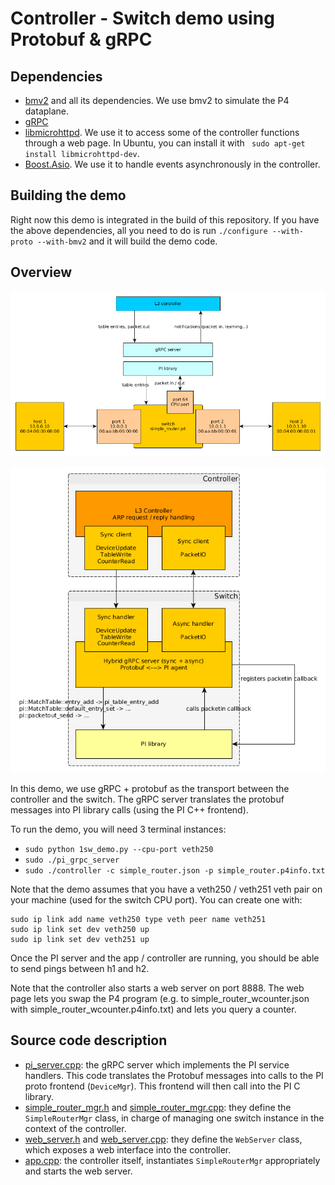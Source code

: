 # Controller - Switch demo using Protobuf & gRPC

## Dependencies

- [bmv2](https://github.com/p4lang/behavioral-model) and all its
  dependencies. We use bmv2 to simulate the P4 dataplane.
- [gRPC](https://github.com/grpc/grpc)
- [libmicrohttpd](https://www.gnu.org/software/libmicrohttpd). We use it to
  access some of the controller functions through a web page. In Ubuntu, you can
  install it with ` sudo apt-get install libmicrohttpd-dev`.
- [Boost.Asio](http://www.boost.org/doc/libs/1_62_0/doc/html/boost_asio.html).
  We use it to handle events asynchronously in the controller.

## Building the demo

Right now this demo is integrated in the build of this repository. If you have
the above dependencies, all you need to do is run `./configure --with-proto
--with-bmv2` and it will build the demo code.

## Overview

![Demo topology](resources/demo_topology.png)

![Demo overview](resources/architecture.png)

In this demo, we use gRPC + protobuf as the transport between the controller and
the switch. The gRPC server translates the protobuf messages into PI library
calls (using the PI C++ frontend).

To run the demo, you will need 3 terminal instances:
- `sudo python 1sw_demo.py --cpu-port veth250`
- `sudo ./pi_grpc_server`
- `sudo ./controller -c simple_router.json -p simple_router.p4info.txt`

Note that the demo assumes that you have a veth250 / veth251 veth pair on your
machine (used for the switch CPU port). You can create one with:
```
sudo ip link add name veth250 type veth peer name veth251
sudo ip link set dev veth250 up
sudo ip link set dev veth251 up
```

Once the PI server and the app / controller are running, you should be able to
send pings between h1 and h2.

Note that the controller also starts a web server on port 8888. The web page
lets you swap the P4 program (e.g. to simple_router_wcounter.json with
simple_router_wcounter.p4info.txt) and lets you query a counter.

## Source code description

- [pi_server.cpp](pi_server.cpp): the gRPC server which implements the PI
  service handlers. This code translates the Protobuf messages into calls to the
  PI proto frontend (`DeviceMgr`). This frontend will then call into the PI C
  library.
- [simple_router_mgr.h](simple_router_mgr.h) and
  [simple_router_mgr.cpp](simple_router_mgr.cpp): they define the
  `SimpleRouterMgr` class, in charge of managing one switch instance in the
  context of the controller.
- [web_server.h](web_server.h) and [web_server.cpp](web_server.cpp): they define
  the `WebServer` class, which exposes a web interface into the controller.
- [app.cpp](app.cpp): the controller itself, instantiates `SimpleRouterMgr`
  appropriately and starts the web server.
